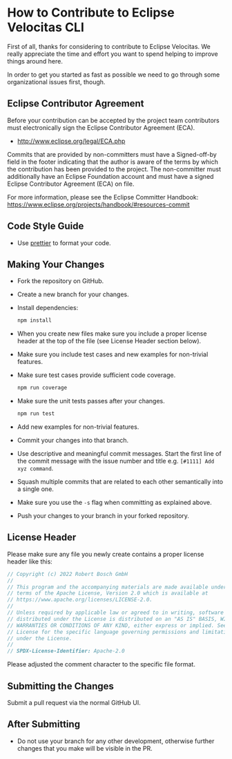 # How to Contribute to Eclipse Velocitas CLI

First of all, thanks for considering to contribute to Eclipse Velocitas. We really
appreciate the time and effort you want to spend helping to improve things around here.

In order to get you started as fast as possible we need to go through some organizational issues first, though.

## Eclipse Contributor Agreement

Before your contribution can be accepted by the project team contributors must
electronically sign the Eclipse Contributor Agreement (ECA).

* http://www.eclipse.org/legal/ECA.php

Commits that are provided by non-committers must have a Signed-off-by field in
the footer indicating that the author is aware of the terms by which the
contribution has been provided to the project. The non-committer must
additionally have an Eclipse Foundation account and must have a signed Eclipse
Contributor Agreement (ECA) on file.

For more information, please see the Eclipse Committer Handbook:
https://www.eclipse.org/projects/handbook/#resources-commit

## Code Style Guide
* Use [prettier](https://github.com/prettier/prettier) to format your code.

## Making Your Changes

* Fork the repository on GitHub.
* Create a new branch for your changes.
* Install dependencies:

   ```bash
   npm install
   ```

* When you create new files make sure you include a proper license header at the top of the file (see License Header section below).
* Make sure you include test cases and new examples for non-trivial features.
* Make sure test cases provide sufficient code coverage.
    ```bash
    npm run coverage
    ```
* Make sure the unit tests passes after your changes.
    ```bash
    npm run test
    ```
* Add new examples for non-trivial features.
* Commit your changes into that branch.
* Use descriptive and meaningful commit messages. Start the first line of the commit message with the issue number and title e.g. `[#1111] Add xyz command`.
* Squash multiple commits that are related to each other semantically into a single one.
* Make sure you use the `-s` flag when committing as explained above.
* Push your changes to your branch in your forked repository.

## License Header

Please make sure any file you newly create contains a proper license header like this:

```javascript
// Copyright (c) 2022 Robert Bosch GmbH
//
// This program and the accompanying materials are made available under the
// terms of the Apache License, Version 2.0 which is available at
// https://www.apache.org/licenses/LICENSE-2.0.
//
// Unless required by applicable law or agreed to in writing, software
// distributed under the License is distributed on an "AS IS" BASIS, WITHOUT
// WARRANTIES OR CONDITIONS OF ANY KIND, either express or implied. See the
// License for the specific language governing permissions and limitations
// under the License.
//
// SPDX-License-Identifier: Apache-2.0
```
Please adjusted the comment character to the specific file format.

## Submitting the Changes

Submit a pull request via the normal GitHub UI.

## After Submitting

* Do not use your branch for any other development, otherwise further changes that you make will be visible in the PR.
